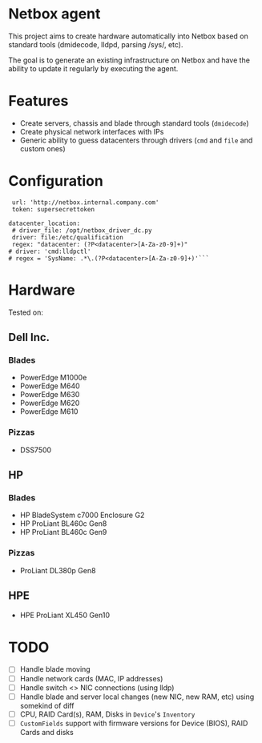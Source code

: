 # Netbox agent


This project aims to create hardware automatically into Netbox based on standard tools (dmidecode, lldpd, parsing /sys/, etc).

The goal is to generate an existing infrastructure on Netbox and have the ability to update it regularly by executing the agent.

# Features

* Create servers, chassis and blade through standard tools (`dmidecode`)
* Create physical network interfaces with IPs
* Generic ability to guess datacenters through drivers (`cmd` and `file` and custom ones)

# Configuration

```netbox:
 url: 'http://netbox.internal.company.com'
 token: supersecrettoken

datacenter_location:
 # driver_file: /opt/netbox_driver_dc.py
 driver: file:/etc/qualification
 regex: "datacenter: (?P<datacenter>[A-Za-z0-9]+)"
# driver: 'cmd:lldpctl'
# regex = 'SysName: .*\.(?P<datacenter>[A-Za-z0-9]+)'```
```

# Hardware

Tested on:

## Dell Inc.

### Blades

* PowerEdge M1000e
* PowerEdge M640
* PowerEdge M630
* PowerEdge M620
* PowerEdge M610

### Pizzas

* DSS7500

## HP

### Blades

* HP BladeSystem c7000 Enclosure G2
* HP ProLiant BL460c Gen8
* HP ProLiant BL460c Gen9

### Pizzas

* ProLiant DL380p Gen8

## HPE

* HPE ProLiant XL450 Gen10

# TODO

- [ ] Handle blade moving
- [ ] Handle network cards (MAC, IP addresses)
- [ ] Handle switch <> NIC connections (using lldp)
- [ ] Handle blade and server local changes (new NIC, new RAM, etc) using somekind of diff
- [ ] CPU, RAID Card(s), RAM, Disks in `Device`'s `Inventory`
- [ ] `CustomFields` support with firmware versions for Device (BIOS), RAID Cards and disks
